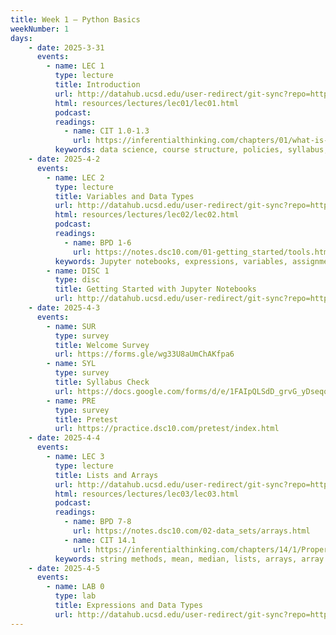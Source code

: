 ```yaml
---
title: Week 1 – Python Basics
weekNumber: 1
days:
    - date: 2025-3-31
      events: 
        - name: LEC 1
          type: lecture
          title: Introduction
          url: http://datahub.ucsd.edu/user-redirect/git-sync?repo=https://github.com/dsc-courses/dsc10-2025-sp&subPath=lectures/lec01/lec01.ipynb
          html: resources/lectures/lec01/lec01.html
          podcast:
          readings:
            - name: CIT 1.0-1.3
              url: https://inferentialthinking.com/chapters/01/what-is-data-science.html
          keywords: data science, course structure, policies, syllabus, Little Women demo
    - date: 2025-4-2
      events: 
        - name: LEC 2
          type: lecture
          title: Variables and Data Types
          url: http://datahub.ucsd.edu/user-redirect/git-sync?repo=https://github.com/dsc-courses/dsc10-2025-sp&subPath=lectures/lec02/lec02.ipynb
          html: resources/lectures/lec02/lec02.html
          podcast:
          readings:
            - name: BPD 1-6
              url: https://notes.dsc10.com/01-getting_started/tools.html
          keywords: Jupyter notebooks, expressions, variables, assignment, functions, int, float
        - name: DISC 1
          type: disc
          title: Getting Started with Jupyter Notebooks
          url: http://datahub.ucsd.edu/user-redirect/git-sync?repo=https://github.com/dsc-courses/dsc10-2025-sp&subPath=discussion/disc01/disc01.ipynb
    - date: 2025-4-3
      events: 
        - name: SUR
          type: survey
          title: Welcome Survey
          url: https://forms.gle/wg33U8aUmChAKfpa6
        - name: SYL
          type: survey
          title: Syllabus Check
          url: https://docs.google.com/forms/d/e/1FAIpQLSdD_grvG_yDseqoS9PepgbLw6gWZAvOpS4cEgJDJSZFsf2UvQ/viewform?usp=sharing
        - name: PRE
          type: survey
          title: Pretest
          url: https://practice.dsc10.com/pretest/index.html
    - date: 2025-4-4
      events: 
        - name: LEC 3
          type: lecture
          title: Lists and Arrays
          url: http://datahub.ucsd.edu/user-redirect/git-sync?repo=https://github.com/dsc-courses/dsc10-2025-sp&subPath=lectures/lec03/lec03.ipynb
          html: resources/lectures/lec03/lec03.html
          podcast:
          readings:
            - name: BPD 7-8
              url: https://notes.dsc10.com/02-data_sets/arrays.html
            - name: CIT 14.1
              url: https://inferentialthinking.com/chapters/14/1/Properties_of_the_Mean.html
          keywords: string methods, mean, median, lists, arrays, array arithmetic
    - date: 2025-4-5
      events:
        - name: LAB 0
          type: lab
          title: Expressions and Data Types
          url: http://datahub.ucsd.edu/user-redirect/git-sync?repo=https://github.com/dsc-courses/dsc10-2025-sp&subPath=labs/lab0/lab0.ipynb
---
```

